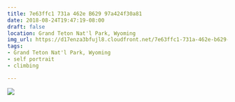 ```yaml
---
title: 7e63ffc1 731a 462e B629 97a424f30a81
date: 2018-08-24T19:47:19-08:00
draft: false
location: Grand Teton Nat'l Park, Wyoming
img_url: https://d17enza3bfujl8.cloudfront.net/7e63ffc1-731a-462e-b629-97a424f30a81.jpg
tags:
- Grand Teton Nat'l Park, Wyoming
- self portrait
- climbing

---
```


![](https://d17enza3bfujl8.cloudfront.net/7e63ffc1-731a-462e-b629-97a424f30a81.jpg)
